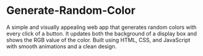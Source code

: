 # Generate-Random-Color
A simple and visually appealing web app that generates random colors with every click of a button. It updates both the background of a display box and shows the RGB value of the color. Built using HTML, CSS, and JavaScript with smooth animations and a clean design.
